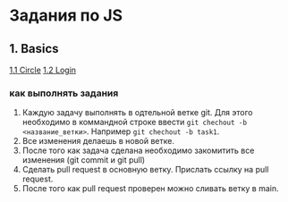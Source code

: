 # Задания по JS

## 1. Basics

[1.1 Circle](circle)
[1.2 Login](login)

### как выполнять задания
1. Каждую задачу выполнять в одтельной ветке git. Для этого необходимо в коммандной строке ввести `git chechout -b <название_ветки>`. Например `git chechout -b task1`.
2. Все изменения делаешь в новой ветке.
3. После того как задача сделана необходимо закомитить все изменения (git commit и git pull)
4. Сделать pull request в основную ветку. Прислать ссылку на pull request. 
5. После того как pull request проверен можно сливать ветку в main.